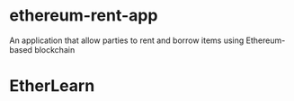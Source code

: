# ethereum-rent-app
An application that allow parties to rent and borrow items using Ethereum-based blockchain
# EtherLearn
